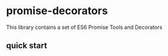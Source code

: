 # promise-decorators
This library contains a set of ES6 Promise Tools and Decorators

## quick start


